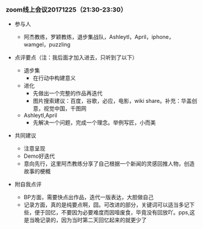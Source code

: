 ### zoom线上会议20171225（21:30-23:30）

- 参与人
  - 阿杰教练，罗颖教练，退步集战队，Ashleytl，April，iphone，wamgel，puzzling
  
- 点评要点（注：我后面才加入进去，只听到了以下）
  - 退步集
    - 在行动中构建意义
  - 进化
    - 先做出一个完整的作品再迭代
    - 图片搜索建议：百度，谷歌，必应，电影，wiki share。补充：华盖创意，视觉中国，千图网
  - Ashleytl,April
    - 先解决一个问题，完成一个理念。举例写匠，小而美
    
- 共同建议
  - 注意呈现
  - Demo好迭代
  - 意向先行，这里阿杰教练分享了自己根据一个新闻的灵感回推人物，创造故事的梗概
  
- 附自我点评
  - BP方面，需要快点出作品，迭代一版表达，大胆做自己
  - 记录方面，真的是纯要点啊，囧。可改进的部分，关键词可以适当多记下些，便于回忆，不要因为必要难度而因噎废食，毕竟没有回放吖。pps,这是当晚记录的，因为当时第二天回忆起来的就更少了
